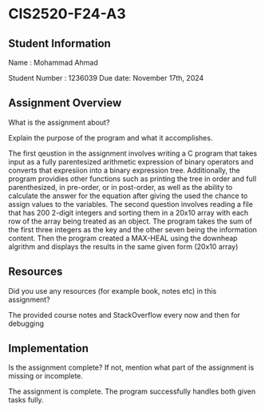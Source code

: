 # CIS2520-F24-A3

## Student Information 
Name : Mohammad Ahmad

Student Number : 1236039
Due date: November 17th, 2024

## Assignment Overview
What is the assignment about?  

Explain the purpose of the program and what it accomplishes.

The first qeustion in the assignment involves writing a C program that takes input as a fully parentesized  arithmetic expression of binary operators and converts that expresiion into a binary expression tree. Additionally, the program providies other functions such as printing the tree in order and full parenthesized, in pre-order, or in post-order, as well as the ability to calculate the answer for the equation after giving the used the chance to assign values to the variables. The second question involves reading a file that has 200 2-digit integers and sorting them in a 20x10 array with each row of the array being treated as an object. The program takes the sum of the first three integers as the key and the other seven being the information content. Then the program created a MAX-HEAL using the downheap algrithm and displays the results in the same given form (20x10 array)


## Resources 
Did you use any resources (for example book, notes etc) in this assignment?

The provided course notes and StackOverflow every now and then for debugging

## Implementation
Is the assignment complete? If not, mention what part of the assignment is missing or incomplete.

The assignment is complete. The program successfully handles both given tasks fully.